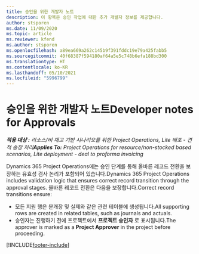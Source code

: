 ```yaml
---
title: 승인을 위한 개발자 노트
description: 이 항목은 승인 작업에 대한 추가 개발자 정보를 제공합니다.
author: stsporen
ms.date: 11/09/2020
ms.topic: article
ms.reviewer: kfend
ms.author: stsporen
ms.openlocfilehash: a89ea669a262c145b9f391fddc19e79a425fabb5
ms.sourcegitcommit: 40f68387f594180af64a5e5c748b6efa188bd300
ms.translationtype: HT
ms.contentlocale: ko-KR
ms.lasthandoff: 05/10/2021
ms.locfileid: "5996799"
---
```

# <a name="developer-notes-for-approvals"></a><span data-ttu-id="577e9-103">승인을 위한 개발자 노트</span><span class="sxs-lookup"><span data-stu-id="577e9-103">Developer notes for Approvals</span></span>

<span data-ttu-id="577e9-104">_**적용 대상 :** 리소스/비 재고 기반 시나리오를 위한 Project Operations, Lite 배포 - 견적 송장 처리_</span><span class="sxs-lookup"><span data-stu-id="577e9-104">_**Applies To:** Project Operations for resource/non-stocked based scenarios, Lite deployment - deal to proforma invoicing_</span></span>

<span data-ttu-id="577e9-105">Dynamics 365 Project Operations에는 승인 단계를 통해 올바른 레코드 전환을 보장하는 유효성 검사 논리가 포함되어 있습니다.</span><span class="sxs-lookup"><span data-stu-id="577e9-105">Dynamics 365 Project Operations includes validation logic that ensures correct record transition through the approval stages.</span></span> <span data-ttu-id="577e9-106">올바른 레코드 전환은 다음을 보장합니다.</span><span class="sxs-lookup"><span data-stu-id="577e9-106">Correct record transitions ensure:</span></span> 

  - <span data-ttu-id="577e9-107">모든 지원 행은 분개장 및 실제와 같은 관련 테이블에 생성됩니다.</span><span class="sxs-lookup"><span data-stu-id="577e9-107">All supporting rows are created in related tables, such as journals and actuals.</span></span>
  - <span data-ttu-id="577e9-108">승인자는 진행하기 전에 프로젝트에서 **프로젝트 승인자** 로 표시됩니다.</span><span class="sxs-lookup"><span data-stu-id="577e9-108">The approver is marked as a **Project Approver** in the project before proceeding.</span></span>


[!INCLUDE[footer-include](../includes/footer-banner.md)]